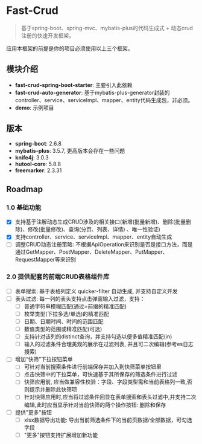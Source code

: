 # Fast-Crud

> 基于spring-boot、spring-mvc、mybatis-plus的代码生成式 + 动态crud注册的快速开发框架。

应用本框架的前提是你的项目必须使用以上三个框架。

## 模块介绍

- **fast-crud-spring-boot-starter**: 主要引入此依赖
- **fast-crud-auto-generator**: 基于mybatis-plus-generator封装的controller、service、serviceImpl、mapper、entity代码生成包，非必须。
- **demo**: 示例项目

## 版本

- **spring-boot**: 2.6.8
- **mybatis-plus**: 3.5.7, 更高版本会存在一些问题
- **knife4j**: 3.0.3
- **hutool-core**: 5.8.8
- **freemarker**: 2.3.31

## Roadmap

### 1.0 基础功能

- [x] 支持基于注解动态生成CRUD涉及的相关接口(新增(批量新增)、删除(批量删除)、修改(批量修改)、查询(分页、列表、详情)
  、唯一性验证)
- [x] 支持controller、service、serviceImpl、mapper、entity自动生成
- [ ] 调整CRUD动态注册策略: 不根据ApiOperation来识别是否是接口方法，而是通过GetMapper、PostMapper、DeleteMapper、PutMapper、RequestMapper等来识别

### 2.0 提供配套的前端CRUD表格组件库

- [ ] 表单搜索: 基于表格列定义 quicker-filter 自动生成, 并支持自定义开发
- [ ] 表头过滤: 每一列的表头支持点击弹窗输入过滤，支持：
    - [ ] 普通字符串模糊匹配(通过=前缀的精准匹配)
    - [ ] 枚举类型(下拉多选/单选)的精准匹配
    - [ ] 日期、日期时间、时间的范围匹配
    - [ ] 数值类型的范围或精准匹配(可选)
    - [ ] 支持针对该列的distinct查询，并支持勾选以便多值精准匹配(in)
    - [ ] 输入的过滤条件合理美观的展示在过滤列表, 并且可二次编辑(参考es日志搜索)
- [ ] 增加“快筛”下拉按钮菜单
    - [ ] 可针对当前搜索条件进行前端保存并加入到快筛菜单按钮里
    - [ ] 点击快筛中的下拉菜单，可快速基于其所保存的筛选条件进行过滤
    - [ ] 快筛应用前, 应当做兼容性校验：字段、字段类型需和当前表格列一致,否则提示并删除此快筛项
    - [ ] 针对快筛应用时,应当将过滤条件回显在表单搜索和表头过滤中,并支持二次编辑,此时应当显示针对当前快筛的两个操作按钮:
      删除和保存
- [ ] 提供"更多"按钮
    - [ ] xlsx数据导出功能: 导出当前筛选条件下的当前页数据/全部数据，可勾选字段
    - [ ] "更多"按钮支持扩展增加新功能